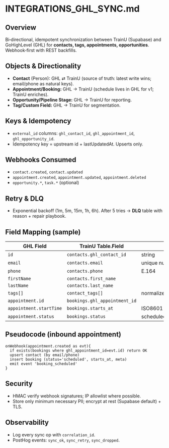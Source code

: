 # INTEGRATIONS_GHL_SYNC.md

## Overview

Bi‑directional, idempotent synchronization between TrainU (Supabase) and GoHighLevel (GHL) for **contacts, tags, appointments, opportunities**. Webhook‑first with REST backfills.

## Objects & Directionality

* **Contact** (Person): GHL ⇄ TrainU (source of truth: latest write wins; email/phone as natural keys).
* **Appointment/Booking:** GHL → TrainU (schedule lives in GHL for v1; TrainU enriches).
* **Opportunity/Pipeline Stage:** GHL → TrainU for reporting.
* **Tag/Custom Field:** GHL → TrainU for segmentation.

## Keys & Idempotency

* `external_id` columns: `ghl_contact_id`, `ghl_appointment_id`, `ghl_opportunity_id`.
* Idempotency key = upstream id + lastUpdatedAt. Upserts only.

## Webhooks Consumed

* `contact.created`, `contact.updated`
* `appointment.created`, `appointment.updated`, `appointment.deleted`
* `opportunity.*`, `task.*` (optional)

## Retry & DLQ

* Exponential backoff (1m, 5m, 15m, 1h, 6h). After 5 tries → **DLQ** table with reason + repair playbook.

## Field Mapping (sample)

| GHL Field               | TrainU Table.Field            | Notes                                |
| ----------------------- | ----------------------------- | ------------------------------------ |
| `id`                    | `contacts.ghl_contact_id`     | string                               |
| `email`                 | `contacts.email`              | unique nullable                      |
| `phone`                 | `contacts.phone`              | E.164                                |
| `firstName`             | `contacts.first_name`         |                                      |
| `lastName`              | `contacts.last_name`          |                                      |
| `tags[]`                | `contact_tags[]`              | normalized                           |
| `appointment.id`        | `bookings.ghl_appointment_id` |                                      |
| `appointment.startTime` | `bookings.starts_at`          | ISO8601 UTC                          |
| `appointment.status`    | `bookings.status`             | scheduled/confirmed/no_show/canceled |

## Pseudocode (inbound appointment)

```pseudo
onWebhook(appointment.created as evt){
  if exists(bookings where ghl_appointment_id=evt.id) return OK
  upsert contact (by email/phone)
  insert booking (status='scheduled', starts_at, meta)
  emit event 'booking_scheduled'
}
```

## Security

* HMAC verify webhook signatures; IP allowlist where possible.
* Store only minimum necessary PII; encrypt at rest (Supabase default) + TLS.

## Observability

* Log every sync op with `correlation_id`.
* PostHog events: `sync_ok`, `sync_retry`, `sync_dropped`.
